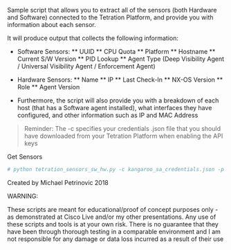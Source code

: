 Sample script that allows you to extract all of the sensors (both Hardware and Software) connected to the Tetration Platform, and provide you with information about each sensor. 

It will produce output that collects the following information:
* Software Sensors:
** UUID
** CPU Quota
** Platform
** Hostname
** Current S/W Version
** PID Lookup
** Agent Type (Deep Visibility Agent / Universal Visibility Agent / Enforcement Agent)

* Hardware Sensors:
** Name
** IP
** Last Check-In
** NX-OS Version
** Role
** Agent Version

* Furthermore, the script will also provide you with a breakdown of each host (that has a Software agent installed), what interfaces they have configured, and other information such as IP and MAC Address


> Reminder: The -c specifies your credentials .json file that you should have downloaded from your Tetration Platform when enabling the API keys

Get Sensors
```YAML
# python tetration_sensors_sw_hw.py -c kangaroo_sa_credentials.json -p https://kangaroo.cisco.com
```

Created by Michael Petrinovic 2018


WARNING:

These scripts are meant for educational/proof of concept purposes only - as demonstrated at Cisco Live and/or my other presentations. Any use of these scripts and tools is at your own risk. There is no guarantee that they have been through thorough testing in a comparable environment and I am not responsible for any damage or data loss incurred as a result of their use
